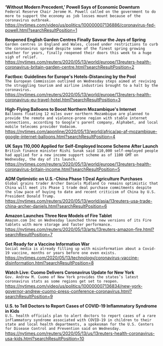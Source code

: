 **‘Without Modern Precedent,’ Powell Says of Economic Downturn**\
`Federal Reserve Chair Jerome H. Powell called on the government to do more to support the economy as job losses mount because of the coronavirus outbreak.`\
https://nytimes.com/video/us/politics/100000007136886/coronavirus-fed-powell.html?searchResultPosition=1

**Reopened English Garden Centres Finally Savour the Joys of Spring**\
`Garden centres in England and Wales, closed under restrictions to curb the coronavirus spread despite some of the finest spring growing weather for years, finally reopened their doors this week to a huge sigh of relief.`\
https://nytimes.com/reuters/2020/05/13/world/europe/13reuters-health-coronavirus-britain-garden-centre.html?searchResultPosition=2

**Factbox: Guidelines for Europe's Hotels-Distancing by the Pool**\
`The European Commission outlined on Wednesday steps aimed at reviving the struggling tourism and airline industries brought to a halt by the coronavirus.`\
https://nytimes.com/reuters/2020/05/13/world/europe/13reuters-health-coronavirus-eu-travel-hotel.html?searchResultPosition=3

**High-Flying Balloons to Boost Northern Mozambique's Internet**\
`Balloons floating 12 miles over northern Mozambique are planned to provide the remote and violence-prone region with stable internet connections, according to Google's parent company, Alphabet, and local mobile telecoms provider Vodacom.`\
https://nytimes.com/aponline/2020/05/13/world/africa/ap-af-mozambique-google-internet-balloons.html?searchResultPosition=4

**UK Says 110,000 Applied for Self-Employed Income Scheme After Launch**\
`British finance minister Rishi Sunak said 110,000 self-employed people had applied for a new income support scheme as of 1100 GMT on Wednesday, the day of its launch.`\
https://nytimes.com/reuters/2020/05/13/world/europe/13reuters-health-coronavirus-britain-income.html?searchResultPosition=5

**ADM Optimistic on U.S.-China Phase 1 Deal Agriculture Purchases**\
`Global grains trader Archer Daniels Midland Co remains optimistic that China will meet its Phase 1 trade deal purchase commitments despite the slow pace of buying to date and recent criticism of China by U.S. President Donald Trump.`\
https://nytimes.com/reuters/2020/05/13/world/asia/13reuters-usa-trade-china-archer-daniels.html?searchResultPosition=6

**Amazon Launches Three New Models of Fire Tablet**\
`Amazon.com Inc on Wednesday launched three new versions of its Fire tablets with more storage and faster performance. `\
https://nytimes.com/reuters/2020/05/13/arts/13reuters-amazon-fire.html?searchResultPosition=7

**Get Ready for a Vaccine Information War**\
`Social media is already filling up with misinformation about a Covid-19 vaccine, months or years before one even exists.`\
https://nytimes.com/2020/05/13/technology/coronavirus-vaccine-disinformation.html?searchResultPosition=8

**Watch Live: Cuomo Delivers Coronavirus Update for New York**\
`Gov. Andrew M. Cuomo of New York provides the states’s latest coronavirus stats as some regions get set to reopen.`\
https://nytimes.com/video/us/politics/100000007136834/new-york-governor-andrew-cuomo-press-conference-coronavirus.html?searchResultPosition=9

**U.S. to Tell Doctors to Report Cases of COVID-19 Inflammatory Syndrome in Kids**\
`U.S. health officials plan to alert doctors to report cases of a rare inflammatory syndrome associated with COVID-19 in children to their state and local health departments, a spokesman for the U.S. Centers for Disease Control and Prevention said on Wednesday.`\
https://nytimes.com/reuters/2020/05/13/us/13reuters-health-coronavirus-usa-kids.html?searchResultPosition=10

